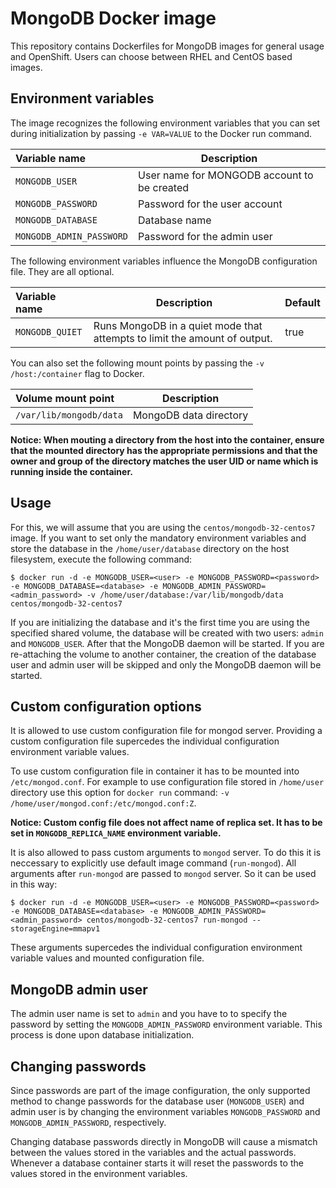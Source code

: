 MongoDB Docker image
====================

This repository contains Dockerfiles for MongoDB images for general usage and OpenShift.
Users can choose between RHEL and CentOS based images.

Environment variables
---------------------------------

The image recognizes the following environment variables that you can set during
initialization by passing `-e VAR=VALUE` to the Docker run command.

|    Variable name          |    Description                              |
| :------------------------ | -----------------------------------------   |
|  `MONGODB_USER`       | User name for MONGODB account to be created |
|  `MONGODB_PASSWORD`       | Password for the user account               |
|  `MONGODB_DATABASE`       | Database name                               |
|  `MONGODB_ADMIN_PASSWORD` | Password for the admin user                 |


The following environment variables influence the MongoDB configuration file. They are all optional.

|    Variable name      |    Description                                                            |    Default
| :-------------------- | ------------------------------------------------------------------------- | ----------------
|  `MONGODB_QUIET`      | Runs MongoDB in a quiet mode that attempts to limit the amount of output. |  true


You can also set the following mount points by passing the `-v /host:/container` flag to Docker.

|  Volume mount point         | Description            |
| :-------------------------- | ---------------------- |
|  `/var/lib/mongodb/data`   | MongoDB data directory |

**Notice: When mouting a directory from the host into the container, ensure that the mounted
directory has the appropriate permissions and that the owner and group of the directory
matches the user UID or name which is running inside the container.**


Usage
---------------------------------

For this, we will assume that you are using the `centos/mongodb-32-centos7` image.
If you want to set only the mandatory environment variables and store the database
in the `/home/user/database` directory on the host filesystem, execute the following command:

```
$ docker run -d -e MONGODB_USER=<user> -e MONGODB_PASSWORD=<password> -e MONGODB_DATABASE=<database> -e MONGODB_ADMIN_PASSWORD=<admin_password> -v /home/user/database:/var/lib/mongodb/data centos/mongodb-32-centos7
```

If you are initializing the database and it's the first time you are using the
specified shared volume, the database will be created with two users: `admin` and `MONGODB_USER`. After that the MongoDB daemon
will be started. If you are re-attaching the volume to another container, the
creation of the database user and admin user will be skipped and only the
MongoDB daemon will be started.

Custom configuration options
---------------------------------

It is allowed to use custom configuration file for mongod server. Providing a custom configuration file supercedes the individual configuration environment variable values.

To use custom configuration file in container it has to be mounted into `/etc/mongod.conf`. For example to use configuration file stored in `/home/user` directory use this option for `docker run` command: `-v /home/user/mongod.conf:/etc/mongod.conf:Z`.

**Notice: Custom config file does not affect name of replica set. It has to be set in `MONGODB_REPLICA_NAME` environment variable.**


It is also allowed to pass custom arguments to `mongod` server. To do this it is neccessary to explicitly use default image command (`run-mongod`). All arguments after `run-mongod` are passed to `mongod` server. So it can be used in this way:
```
$ docker run -d -e MONGODB_USER=<user> -e MONGODB_PASSWORD=<password> -e MONGODB_DATABASE=<database> -e MONGODB_ADMIN_PASSWORD=<admin_password> centos/mongodb-32-centos7 run-mongod --storageEngine=mmapv1
```

These arguments supercedes the individual configuration environment variable values and mounted configuration file.

MongoDB admin user
---------------------------------

The admin user name is set to `admin` and you have to to specify the password by
setting the `MONGODB_ADMIN_PASSWORD` environment variable. This process is done
upon database initialization.


Changing passwords
------------------

Since passwords are part of the image configuration, the only supported method
to change passwords for the database user (`MONGODB_USER`) and admin user is by
changing the environment variables `MONGODB_PASSWORD` and
`MONGODB_ADMIN_PASSWORD`, respectively.

Changing database passwords directly in MongoDB will cause a mismatch between
the values stored in the variables and the actual passwords. Whenever a database
container starts it will reset the passwords to the values stored in the
environment variables.

